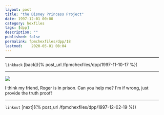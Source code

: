 ```yaml
---
layout: post
title: "the Disney Princess Project"
date: 1997-12-01 00:00
category: hexfiles
tags: [dpp]
description: ""
published: false
permalink: fpmchexfiles/dpp/18
lastmod:	2020-05-01 08:04
---
```


*****
`linkback`
[back]({% post_url /fpmchexfiles/dpp/1997-11-10-17 %})

*****


<img src="{{ site.url }}/assets/img/dpp-18.jpg" maxwidth="1000" />


I think my friend, Roger is in prison. Can you help me? I'm if wrong, just provide the truth proof!

*****

`linkout`
[next]({% post_url /fpmchexfiles/dpp/1997-12-02-19 %})


